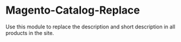 # Magento-Catalog-Replace

Use this module to replace the description and short description in all products in the site.
